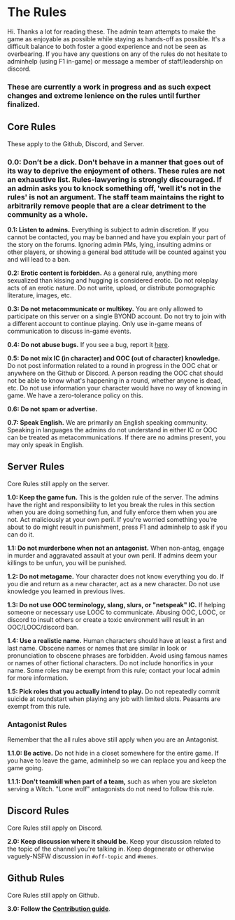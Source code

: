 # The Rules
Hi. Thanks a lot for reading these.  The admin team attempts to make the game as enjoyable as possible while staying as hands-off as possible.  It's a difficult balance to both foster a good experience and not be seen as overbearing.  If you have any questions on any of the rules do not hesitate to adminhelp (using F1 in-game) or message a member of staff/leadership on discord.

### These are currently a work in progress and as such expect changes and extreme lenience on the rules until further finalized.

## Core Rules
These apply to the Github, Discord, and Server.

### 0.0: Don’t be a dick. Don't behave in a manner that goes out of its way to deprive the enjoyment of others. These rules are not an exhaustive list. Rules-lawyering is strongly discouraged. If an admin asks you to knock something off, 'well it's not in the rules' is not an argument. The staff team maintains the right to arbitrarily remove people that are a clear detriment to the community as a whole.

**0.1: Listen to admins.** Everything is subject to admin discretion. If you cannot be contacted, you may be banned and have you explain your part of the story on the forums. Ignoring admin PMs, lying, insulting admins or other players, or showing a general bad attitude will be counted against you and will lead to a ban.

**0.2: Erotic content is forbidden.** As a general rule, anything more sexualized than kissing and hugging is considered erotic. Do not roleplay acts of an erotic nature. Do not write, upload, or distribute pornographic literature, images, etc.

**0.3: Do not metacommunicate or multikey.** You are only allowed to participate on this server on a single BYOND account. Do not try to join with a different account to continue playing. Only use in-game means of communication to discuss in-game events.

**0.4: Do not abuse bugs.** If you see a bug, report it [here](https://github.com/morrowwolf/Barony13/issues).

**0.5: Do not mix IC (in character) and OOC (out of character) knowledge.** Do not post information related to a round in progress in the OOC chat or anywhere on the Github or Discord. A person reading the OOC chat should not be able to know what's happening in a round, whether anyone is dead, etc. Do not use information your character would have no way of knowing in game. We have a zero-tolerance policy on this. 

**0.6: Do not spam or advertise.**

**0.7: Speak English.** We are primarily an English speaking community. Speaking in languages the admins do not understand in either IC or OOC can be treated as metacommunications. If there are no admins present, you may only speak in English.


## Server Rules
Core Rules still apply on the server.

**1.0: Keep the game fun.** This is the golden rule of the server. The admins have the right and responsibility to let you break the rules in this section when you are doing something fun, and fully enforce them when you are not. Act maliciously at your own peril. If you're worried something you're about to do might result in punishment, press F1 and adminhelp to ask if you can do it.

**1.1: Do not murderbone when not an antagonist.** When non-antag, engage in murder and aggravated assault at your own peril. If admins deem your killings to be unfun, you will be punished.

**1.2: Do not metagame.** Your character does not know everything you do. If you die and return as a new character, act as a new character. Do not use knowledge you learned in previous lives.

**1.3: Do not use OOC terminology, slang, slurs, or "netspeak" IC.**  If helping someone or necessary use LOOC to communicate.  Abusing OOC, LOOC, or discord to insult others or create a toxic environment will result in an OOC/LOOC/discord ban.

**1.4: Use a realistic name.** Human characters should have at least a first and last name. Obscene names or names that are similar in look or pronunciation to obscene phrases are forbidden. Avoid using famous names or names of other fictional characters. Do not include honorifics in your name. Some roles may be exempt from this rule; contact your local admin for more information.

**1.5: Pick roles that you actually intend to play.**  Do not repeatedly commit suicide at roundstart when playing any job with limited slots. Peasants are exempt from this rule.

### Antagonist Rules
Remember that the all rules above still apply when you are an Antagonist.

**1.1.0: Be active.** Do not hide in a closet somewhere for the entire game. If you have to leave the game, adminhelp so we can replace you and keep the game going.

**1.1.1: Don't teamkill when part of a team,** such as when you are skeleton serving a Witch. "Lone wolf" antagonists do not need to follow this rule.


## Discord Rules
Core Rules still apply on Discord.

**2.0: Keep discussion where it should be.** Keep your discussion related to the topic of the channel you're talking in. Keep degenerate or otherwise vaguely-NSFW discussion in `#off-topic` and `#memes`.


## Github Rules
Core Rules still apply on Github.

**3.0: Follow the [Contribution guide](https://github.com/morrowwolf/Barony13/blob/master/.github/CONTRIBUTING.md)**.
